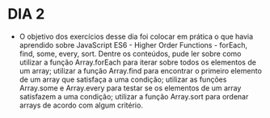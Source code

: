 # DIA 2

- O objetivo dos exercícios desse dia foi colocar em prática o que havia aprendido sobre JavaScript ES6 - Higher Order Functions - forEach, find, some, every, sort. Dentre os conteúdos, pude ler sobre como utilizar a função Array.forEach para iterar sobre todos os elementos de um array; utilizar a função Array.find para encontrar o primeiro elemento de um array que satisfaça a uma condição; utilizar as funções Array.some e Array.every para testar se os elementos de um array satisfazem a uma condição; utilizar a função Array.sort para ordenar arrays de acordo com algum critério.